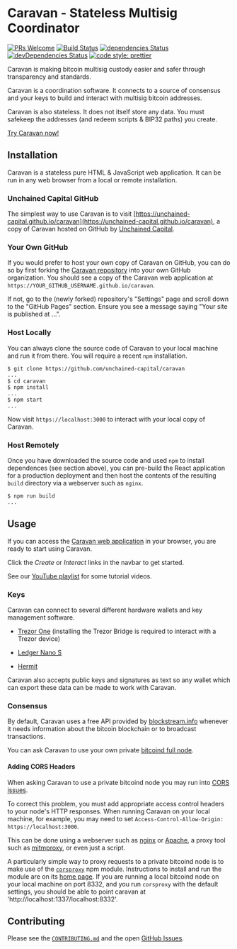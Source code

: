 # Caravan - Stateless Multisig Coordinator

[![PRs Welcome](https://img.shields.io/badge/PRs-welcome-brightgreen.svg?style=flat-square)](http://makeapullrequest.com)
[![Build Status](https://travis-ci.com/unchained-capital/caravan.svg?branch=master)](https://travis-ci.com/unchained-capital/caravan)
[![dependencies Status](https://david-dm.org/unchained-capital/caravan/status.svg)](https://david-dm.org/unchained-capital/caravan)
[![devDependencies Status](https://david-dm.org/unchained-capital/caravan/dev-status.svg)](https://david-dm.org/unchained-capital/caravan?type=dev)
[![code style: prettier](https://img.shields.io/badge/code_style-prettier-ff69b4.svg?style=flat-square)](https://github.com/prettier/prettier)

Caravan is making bitcoin multisig custody easier and safer through
transparency and standards.

Caravan is a coordination software. It connects to a source of
consensus and your keys to build and interact with multisig bitcoin
addresses.

Caravan is also stateless. It does not itself store any data. You must
safekeep the addresses (and redeem scripts & BIP32 paths) you create.

[Try Caravan now!](https://unchained-capital.github.io/caravan)

## Installation

Caravan is a stateless pure HTML & JavaScript web application.  It can
be run in any web browser from a local or remote installation.

### Unchained Capital GitHub

The simplest way to use Caravan is to visit
[https://unchained-capital.github.io/caravan](https://unchained-capital.github.io/caravan),
a copy of Caravan hosted on GitHub by
[Unchained Capital](https://www.unchained-capital.com).

### Your Own GitHub

If you would prefer to host your own copy of Caravan on GitHub, you
can do so by first forking the
[Caravan repository](https://github.com/unchained-capital/caravan)
into your own GitHub organization.  You should see a copy of the
Caravan web application at
`https://YOUR_GITHUB_USERNAME.github.io/caravan`.

If not, go to the (newly forked) repository's "Settings" page and
scroll down to the "GitHub Pages" section.  Ensure you see a message
saying "Your site is published at ...".

### Host Locally

You can always clone the source code of Caravan to your local machine
and run it from there.  You will require a recent `npm` installation.

```
$ git clone https://github.com/unchained-capital/caravan
...
$ cd caravan
$ npm install
...
$ npm start
...
```

Now visit `https://localhost:3000` to interact with your local copy of
Caravan.

### Host Remotely

Once you have downloaded the source code and used `npm` to install
dependences (see section above), you can pre-build the React
application for a production deployment and then host the contents of
the resulting `build` directory via a webserver such as `nginx`.

```
$ npm run build
...
```

## Usage

If you can access the [Caravan web
application](https://unchained-capital.github.io/caravan) in your
browser, you are ready to start using Caravan.

Click the *Create* or *Interact* links in the navbar to get started.

See our [YouTube
playlist](https://www.youtube.com/playlist?list=PLUM8mrUjWoPRsVGEZ1gTntqPd4xrQZoiH)
for some tutorial videos.

### Keys

Caravan can connect to several different hardware wallets and key
management software.

* [Trezor One](https://shop.trezor.io/product/trezor-one-white) (installing the Trezor Bridge is required to interact with a Trezor device)

* [Ledger Nano S](https://www.ledger.com/products/ledger-nano-s)

* [Hermit](https://github.com/unchained-capital/hermit)

Caravan also accepts public keys and signatures as text so any wallet
which can export these data can be made to work with Caravan.

### Consensus

By default, Caravan uses a free API provided by
[blockstream.info](https://blockstream.info) whenever it needs
information about the bitcoin blockchain or to broadcast transactions.

You can ask Caravan to use your own private [bitcoind full
node](https://bitcoin.org/en/full-node).

#### Adding CORS Headers

When asking Caravan to use a private bitcoind node you may run into
[CORS issues](https://developer.mozilla.org/en-US/docs/Web/HTTP/CORS).

To correct this problem, you must add appropriate access control
headers to your node's HTTP responses.  When running Caravan on your
local machine, for example, you may need to set
`Access-Control-Allow-Origin: https://localhost:3000`.

This can be done using a webserver such as
[nginx](https://www.nginx.com) or [Apache](https://httpd.apache.org),
a proxy tool such as [mitmproxy](https://mitmproxy.org), or even just
a script.

A particularly simple way to proxy requests to a private bitcoind node
is to make use of the [`corsproxy`](https://www.npmjs.com/package/corsproxy)
npm module. Instructions to install and run the module are on its
[home page](https://www.npmjs.com/package/corsproxy).
If you are running a local bitcoind node on your local machine on port 8332,
and you run `corsproxy` with the default settings, you should be able to
point caravan at 'http://localhost:1337/localhost:8332'.

## Contributing

Please see the [`CONTRIBUTING.md`](./CONTRIBUTING.md) and the open [GitHub Issues](https://github.com/caravan/issues).

